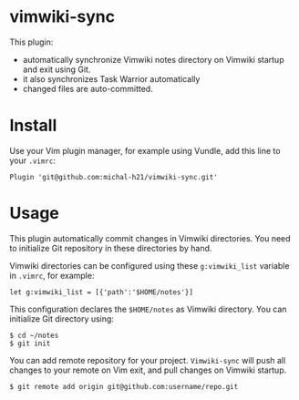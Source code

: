 # vimwiki-sync

This plugin:

 - automatically synchronize Vimwiki notes directory on Vimwiki startup and exit using Git.
 - it also synchronizes Task Warrior automatically
 - changed files are auto-committed. 

# Install

Use your Vim plugin manager, for example using Vundle, add this line to your `.vimrc`:

    Plugin 'git@github.com:michal-h21/vimwiki-sync.git'

# Usage

This plugin automatically commit changes in Vimwiki directories. You need to initialize 
Git repository in these directories by hand.

Vimwiki directories can be configured using these `g:vimwiki_list` variable in `.vimrc`, 
for example:

    let g:vimwiki_list = [{'path':'$HOME/notes'}]

This configuration declares the `$HOME/notes` as Vimwiki directory. You can initialize 
Git directory using:

    $ cd ~/notes
    $ git init

You can add remote repository for your project. `Vimwiki-sync` will push all changes to your 
remote on Vim exit, and pull changes on Vimwiki startup.

    $ git remote add origin git@github.com:username/repo.git 

